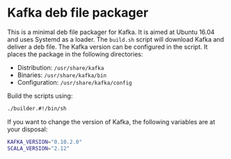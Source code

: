 # Kafka deb file packager

This is a minimal deb file packager for Kafka. It is aimed at Ubuntu 16.04
and uses Systemd as a loader. The `build.sh` script will download Kafka
and deliver a deb file. The Kafka version can be configured in the script.
It places the package in the following directories:

* Distribution: `/usr/share/kafka`
* Binaries: `/usr/share/kafka/bin`
* Configuration: `/usr/share/kafka/config`

Build the scripts using:
```bash
./builder.#!/bin/sh
```

If you want to change the version of Kafka, the following variables are at
your disposal:
```bash
KAFKA_VERSION="0.10.2.0"
SCALA_VERSION="2.12"
```

